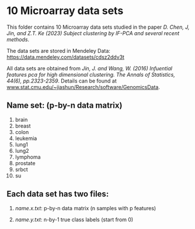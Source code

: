 # 10 Microarray data sets

This folder contains 10 Microarray data sets studied in the paper *D. Chen, J, Jin, and Z.T. Ke (2023) Subject clustering by IF-PCA and several recent methods*.

The data sets are stored in Mendeley Data: https://data.mendeley.com/datasets/cdsz2ddv3t


All data sets are obtained from *Jin, J. and Wang, W. (2016) Infuential features pca for high dimensional clustering. The Annals of Statistics, 44(6), pp.2323-2359*. Details can be found at www.stat.cmu.edu/~jiashun/Research/software/GenomicsData.

## Name set: (p-by-n data matrix)
1. brain
2. breast
3. colon
4. leukemia
5. lung1
6. lung2
7. lymphoma
8. prostate
9. srbct
10. su

## Each data set has two files:

1. *name.x.txt*: p-by-n data matrix (n samples with p features)

2. *name.y.txt*: n-by-1 true class labels (start from 0)


